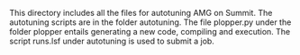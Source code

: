 This directory includes all the files for autotuning AMG on Summit. The autotuning scripts are in the folder autotuning. The file plopper.py under the folder plopper entails generating a new code, compiling and execution. The script runs.lsf under autotuning is used to submit a job.
